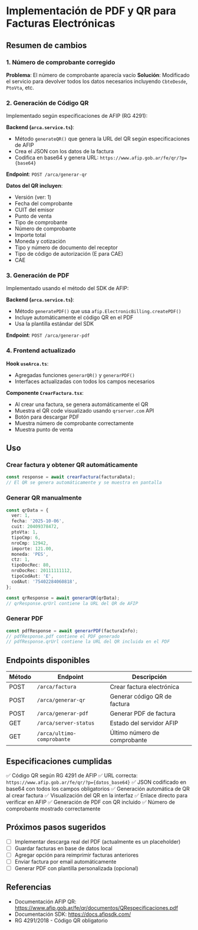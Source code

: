# Implementación de PDF y QR para Facturas Electrónicas

## Resumen de cambios

### 1. Número de comprobante corregido
**Problema**: El número de comprobante aparecía vacío
**Solución**: Modificado el servicio para devolver todos los datos necesarios incluyendo `CbteDesde`, `PtoVta`, etc.

### 2. Generación de Código QR
Implementado según especificaciones de AFIP (RG 4291):

**Backend (`arca.service.ts`)**:
- Método `generateQR()` que genera la URL del QR según especificaciones de AFIP
- Crea el JSON con los datos de la factura
- Codifica en base64 y genera URL: `https://www.afip.gob.ar/fe/qr/?p={base64}`

**Endpoint**: `POST /arca/generar-qr`

**Datos del QR incluyen**:
- Versión (ver: 1)
- Fecha del comprobante
- CUIT del emisor
- Punto de venta
- Tipo de comprobante
- Número de comprobante
- Importe total
- Moneda y cotización
- Tipo y número de documento del receptor
- Tipo de código de autorización (E para CAE)
- CAE

### 3. Generación de PDF
Implementado usando el método del SDK de AFIP:

**Backend (`arca.service.ts`)**:
- Método `generatePDF()` que usa `afip.ElectronicBilling.createPDF()`
- Incluye automáticamente el código QR en el PDF
- Usa la plantilla estándar del SDK

**Endpoint**: `POST /arca/generar-pdf`

### 4. Frontend actualizado

**Hook `useArca.ts`**:
- Agregadas funciones `generarQR()` y `generarPDF()`
- Interfaces actualizadas con todos los campos necesarios

**Componente `CrearFactura.tsx`**:
- Al crear una factura, se genera automáticamente el QR
- Muestra el QR code visualizado usando `qrserver.com` API
- Botón para descargar PDF
- Muestra número de comprobante correctamente
- Muestra punto de venta

## Uso

### Crear factura y obtener QR automáticamente
```typescript
const response = await crearFactura(facturaData);
// El QR se genera automáticamente y se muestra en pantalla
```

### Generar QR manualmente
```typescript
const qrData = {
  ver: 1,
  fecha: '2025-10-06',
  cuit: 20409378472,
  ptoVta: 1,
  tipoCmp: 6,
  nroCmp: 12942,
  importe: 121.00,
  moneda: 'PES',
  ctz: 1,
  tipoDocRec: 80,
  nroDocRec: 20111111112,
  tipoCodAut: 'E',
  codAut: '75402284060818',
};

const qrResponse = await generarQR(qrData);
// qrResponse.qrUrl contiene la URL del QR de AFIP
```

### Generar PDF
```typescript
const pdfResponse = await generarPDF(facturaInfo);
// pdfResponse.pdf contiene el PDF generado
// pdfResponse.qrUrl contiene la URL del QR incluida en el PDF
```

## Endpoints disponibles

| Método | Endpoint | Descripción |
|--------|----------|-------------|
| POST | `/arca/factura` | Crear factura electrónica |
| POST | `/arca/generar-qr` | Generar código QR de factura |
| POST | `/arca/generar-pdf` | Generar PDF de factura |
| GET | `/arca/server-status` | Estado del servidor AFIP |
| GET | `/arca/ultimo-comprobante` | Último número de comprobante |

## Especificaciones cumplidas

✅ Código QR según RG 4291 de AFIP
✅ URL correcta: `https://www.afip.gob.ar/fe/qr/?p={datos_base64}`
✅ JSON codificado en base64 con todos los campos obligatorios
✅ Generación automática de QR al crear factura
✅ Visualización del QR en la interfaz
✅ Enlace directo para verificar en AFIP
✅ Generación de PDF con QR incluido
✅ Número de comprobante mostrado correctamente

## Próximos pasos sugeridos

- [ ] Implementar descarga real del PDF (actualmente es un placeholder)
- [ ] Guardar facturas en base de datos local
- [ ] Agregar opción para reimprimir facturas anteriores
- [ ] Enviar factura por email automáticamente
- [ ] Generar PDF con plantilla personalizada (opcional)

## Referencias

- Documentación AFIP QR: https://www.afip.gob.ar/fe/qr/documentos/QRespecificaciones.pdf
- Documentación SDK: https://docs.afipsdk.com/
- RG 4291/2018 - Código QR obligatorio
